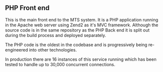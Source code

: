 ## PHP Front end

This is the main front end to the MTS system.  It is a PHP application running in the Apache web server using Zend2 as it's MVC framework.  Although the source code is in the same repository as the PHP Back end it is split out during the build process and deployed separately. 

The PHP code is the oldest in the codebase and is progressively being re-engineered into other technologies.

In production there are 16 instances of this service running which has been tested to handle up to 30,000 concurrent connections.
